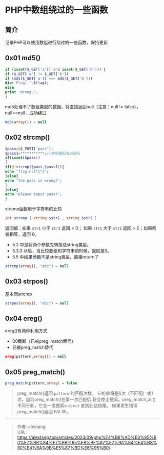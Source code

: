 # PHP中数组绕过的一些函数


## 简介

记录PHP可以使用数组进行绕过的一些函数，保持更新

## 0x01 md5()

```php
if (isset($_GET['a']) and isset($_GET['b'])) {
if ($_GET['a'] != $_GET['b'])
if (md5($_GET['a']) === md5($_GET['b']))
die('Flag: '.$flag);
else
print 'Wrong.';
}
```

md5处理不了数组类型的数据，将直接返回null（注意：null != false），null==null，成功绕过

```php
md5(array()) = null
```

## 0x02 strcmp()

```php
$pass=@$_POST['pass'];
$pass1=***********;//被隐藏起来的密码
if(isset($pass))
{
if(@!strcmp($pass,$pass1)){
echo "flag:nctf{*}";
}else{
echo "the pass is wrong!";
}
}else{
echo "please input pass!";
}
```

strcmp函数用于字符串的比较

```php
int strcmp ( string $str1 , string $str2 )
```

返回值：如果 `str1` 小于 `str2` 返回 < 0； 如果 `str1` 大于 `str2` 返回 > 0；如果两者相等，返回 0。

- 5.2 中是将两个参数先转换成string类型。
- 5.3.3 以后，当比较数组和字符串的时候，返回是0。
- 5.5 中如果参数不是string类型，直接return了

```php
strcmp(array(), "abc") = null
```

## 0x03 strpos()

基本同strcmp

```php
strpos(array(), "abc") = null
```

## 0x04 ereg()

ereg()有两种利用方式

+ 00截断（已被preg_match替代）
+ 已被preg_match替代

```php
ereg(pattern,array()) = null
```

## 0x05 preg_match()

```php
preg_match(pattern,array) = false
```

> preg_match()返回 `pattern` 的匹配次数。 它的值将是0次（不匹配）或1次，因为preg_match()在第一次匹配后 将会停止搜索。preg_match_all()不同于此，它会一直搜索`subject` 直到到达结尾。 如果发生错误preg_match()返回 FALSE。



---

> 作者: alextang  
> URL: https://alextang.top/articles/2023/09/php%E4%B8%AD%E6%95%B0%E7%BB%84%E7%BB%95%E8%BF%87%E7%9A%84%E4%B8%80%E4%BA%9B%E5%87%BD%E6%95%B0/  

